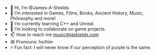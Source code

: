 - 👋 Hi, I’m @James-A-Shields
- 👀 I’m interested in Games, Films, Books, Ancient History, Music, Philosophy and more!
- 🌱 I’m currently learning C++ and Unreal.
- 💞️ I’m looking to collaborate on game projects.
- 📫 How to reach me music@jashields.com
- 😄 Pronouns: he/him
- ⚡ Fun fact: I will never know if our perception of purple is the same.

<!---
James-A-Shields/James-A-Shields is a ✨ special ✨ repository because its `README.md` (this file) appears on your GitHub profile.
You can click the Preview link to take a look at your changes.
--->
